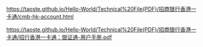 https://taoste.github.io/Hello-World/Technical%20File(PDF)/招商银行香港一卡通/cmb-hk-account.html

https://taoste.github.io/Hello-World/Technical%20File(PDF)/招商银行香港一卡通/招行香港一卡通：银证通-用户手册.pdf
